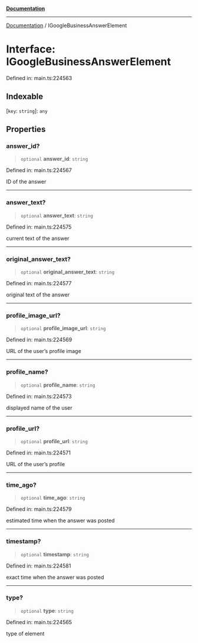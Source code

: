 [**Documentation**](../README.md)

***

[Documentation](../README.md) / IGoogleBusinessAnswerElement

# Interface: IGoogleBusinessAnswerElement

Defined in: main.ts:224563

## Indexable

\[`key`: `string`\]: `any`

## Properties

### answer\_id?

> `optional` **answer\_id**: `string`

Defined in: main.ts:224567

ID of the answer

***

### answer\_text?

> `optional` **answer\_text**: `string`

Defined in: main.ts:224575

current text of the answer

***

### original\_answer\_text?

> `optional` **original\_answer\_text**: `string`

Defined in: main.ts:224577

original text of the answer

***

### profile\_image\_url?

> `optional` **profile\_image\_url**: `string`

Defined in: main.ts:224569

URL of the user’s profile image

***

### profile\_name?

> `optional` **profile\_name**: `string`

Defined in: main.ts:224573

displayed name of the user

***

### profile\_url?

> `optional` **profile\_url**: `string`

Defined in: main.ts:224571

URL of the user’s profile

***

### time\_ago?

> `optional` **time\_ago**: `string`

Defined in: main.ts:224579

estimated time when the answer was posted

***

### timestamp?

> `optional` **timestamp**: `string`

Defined in: main.ts:224581

exact time when the answer was posted

***

### type?

> `optional` **type**: `string`

Defined in: main.ts:224565

type of element
